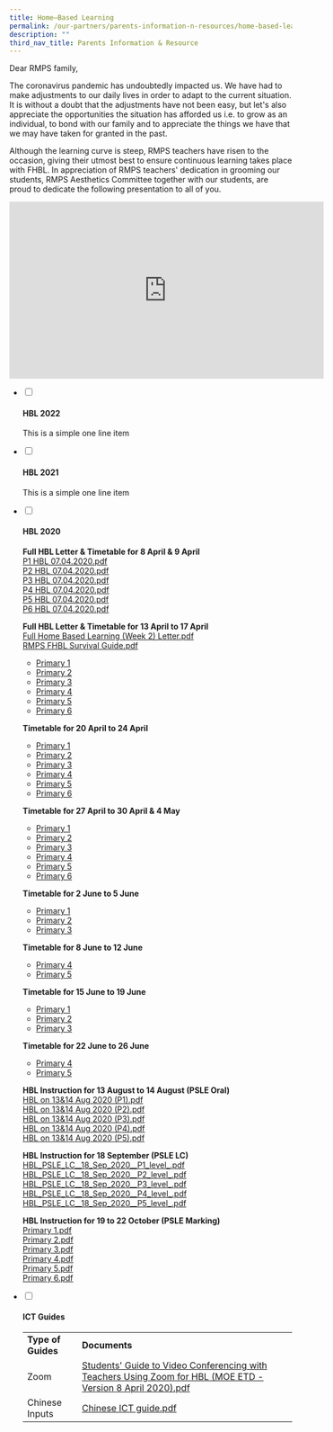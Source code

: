```yaml
---
title: Home–Based Learning
permalink: /our-partners/parents-information-n-resources/home-based-learning/
description: ""
third_nav_title: Parents Information & Resource
---
```

<p>Dear RMPS family,</p>
<p>The coronavirus pandemic has undoubtedly impacted us. We have had to make adjustments to our daily lives in order to adapt to the current situation. It is without a doubt that the adjustments have not been easy, but let's also appreciate the opportunities the situation has afforded us i.e. to grow as an individual, to bond with our family and to appreciate the things we have that we may have taken for granted in the past.</p>
<p>Although the learning curve is steep, RMPS teachers have risen to the occasion, giving their utmost best to ensure continuous learning takes place with FHBL. In appreciation of RMPS teachers' dedication in grooming our students, RMPS Aesthetics Committee together with our students, are proud to dedicate the following presentation to all of you.</p>
<iframe width="560" height="315" src="https://www.youtube.com/embed/FmE6QPHKvkk" title="RMPS FHBL 2020   A Thankful Heart (Full Res)" frameborder="0" allow="accelerometer; autoplay; clipboard-write; encrypted-media; gyroscope; picture-in-picture; web-share" allowfullscreen></iframe>
<ul class="jekyllcodex_accordion">
<li><input id="accordion1" type="checkbox" /> <label for="accordion1"><h4><strong>HBL 2022</strong></h4></label>
<div>
<p>This is a simple one line item</p>
</div>
</li>
<li><input id="accordion2" type="checkbox" /> <label for="accordion2"><h4><strong>HBL 2021</strong></h4></label>
<div>
<p>This is a simple one line item</p>
</div>
</li>
<li><input id="accordion3" type="checkbox" /> <label for="accordion3"><h4><strong>HBL 2020</strong></h4></label>
<div>
<p><strong>Full HBL Letter &amp; Timetable for 8 April &amp; 9 April<br /></strong><a href="/files/P1%20HBL%2007042020.pdf">P1 HBL 07.04.2020.pdf</a><br /><a href="/files/P2%20HBL%2007042020.pdf">P2 HBL 07.04.2020.pdf</a>&nbsp;<br /><a href="/files/P3%20HBL%2007042020.pdf">P3 HBL 07.04.2020.pdf</a>&nbsp;<br /><a href="/files/P4%20HBL%2007042020.pdf">P4 HBL 07.04.2020.pdf</a>&nbsp;<br /><a href="/files/P5%20HBL%2007042020.pdf">P5 HBL 07.04.2020.pdf</a>&nbsp;<br /><a href="/files/P6%20HBL%2007042020.pdf">P6 HBL 07.04.2020.pdf</a></p>
<p><strong>Full HBL Letter &amp; Timetable for 13 April to 17 April<br /></strong><a href="/files/Full%20Home%20Based%20Learning%20(Week%202)%20Letter.pdf">Full Home Based Learning (Week 2) Letter.pdf</a><br /><a href="/files/RMPS%20FHBL%20Survival%20Guide.pdf">RMPS FHBL Survival Guide.pdf</a></p>
<ul>
<li><a href="https://drive.google.com/drive/folders/1eGg4zXaVxIs6cnUP6nBz3LIoKn2NuJPk?usp=sharing" target="_blank" rel="noopener">Primary 1</a></li>
<li><a href="https://drive.google.com/drive/folders/1ru0gqU6u--mUiYyh7qP3ZMfPRslwEuOX?usp=sharing" target="_blank" rel="noopener">Primary 2</a></li>
<li><a href="https://drive.google.com/drive/folders/1oKcNBrfK0cWdr2WFhFAI4nhjb2iWKiBE?usp=sharing" target="_blank" rel="noopener">Primary 3</a></li>
<li><a href="https://drive.google.com/drive/folders/1UUiUWWS5E9JdoJlPrDN0cnao83R0U6yz?usp=sharing" target="_blank" rel="noopener">Primary 4</a></li>
<li><a href="https://drive.google.com/drive/folders/1t-XDrrlxHjToQ0XVwPXYwH01RdfF-e28?usp=sharing" target="_blank" rel="noopener">Primary 5</a></li>
<li><a href="https://drive.google.com/drive/folders/1fYWXJsSi0YrVO0FeRnSVukXggBgrD1Ap?usp=sharing" target="_blank" rel="noopener">Primary 6</a></li>
</ul>
<p><strong>Timetable for 20 April to 24 April</strong></p>
<ul>
<li><a href="https://drive.google.com/open?id=1jLINbl2tIuEEIChN4rW8QmM65L0czWYZ" target="_blank" rel="noopener">Primary 1</a></li>
<li><a href="https://drive.google.com/open?id=1VEYjyEvWx98mKU66gDo78QBraNNr_XgV" target="_blank" rel="noopener">Primary 2</a></li>
<li><a href="https://drive.google.com/open?id=1JvKsasV36zb-hWkSQ-APIm8xTwVZKXWk" target="_blank" rel="noopener">Primary 3</a></li>
<li><a href="https://drive.google.com/open?id=1NeZmjXmp-EvH0-wcXYx9ypwyiIQeED7K" target="_blank" rel="noopener">Primary 4</a></li>
<li><a href="https://drive.google.com/open?id=1v9GXBE5xUZeoI3G2tU6Jfrkna-hu_7B-" target="_blank" rel="noopener">Primary 5</a></li>
<li><a href="https://drive.google.com/open?id=1UzrHGQXUlyNCtPYBQTUddg6RZf2IgpLA" target="_blank" rel="noopener">Primary 6</a></li>
</ul>
<p><strong>Timetable for 27 April to 30 April &amp; 4 May</strong></p>
<ul>
<li><a href="https://drive.google.com/drive/folders/1wi6rcIVa_95LjyBYjbe2aZ0WXGued--u?usp=sharing" target="_blank" rel="noopener">Primary 1</a></li>
<li><a href="https://drive.google.com/drive/folders/1nNp6DYSbfb-AoQyaadklFTkZWm2aG5qx?usp=sharing" target="_blank" rel="noopener">Primary 2</a></li>
<li><a href="https://drive.google.com/drive/folders/1QcV-dte3akDL8k38OE3lLDLqHA4Ns85L?usp=sharing" target="_blank" rel="noopener">Primary 3</a></li>
<li><a href="https://drive.google.com/drive/folders/1tpiIXKeY2w75RndKIUSvWDo50mqCwFbH?usp=sharing" target="_blank" rel="noopener">Primary 4</a></li>
<li><a href="https://drive.google.com/drive/folders/1masCSVV5gRcP-EH1C3UpP5wo7Px9zCiK?usp=sharing" target="_blank" rel="noopener">Primary 5</a></li>
<li><a href="https://drive.google.com/drive/folders/1r117c-xSbpvSARMbxHUdoegfBndOLBXo?usp=sharing" target="_blank" rel="noopener">Primary 6</a></li>
</ul>
<p><strong>Timetable for 2 June to 5 June</strong></p>
<ul>
<li><a href="https://drive.google.com/open?id=1ABopHqeAwNk_F4KheDLBviOdjorcfvUY" target="_blank" rel="noopener">Primary 1</a></li>
<li><a href="https://drive.google.com/open?id=1jOAgTkpxjQfchzntPjYxZXForGraQoGx" target="_blank" rel="noopener">Primary 2</a></li>
<li><a href="https://drive.google.com/open?id=1ePJx963Y1jImsliDZ_SP8q5FJFLW3OAU" target="_blank" rel="noopener">Primary 3</a></li>
</ul>
<p><strong>Timetable for 8 June to 12 June</strong></p>
<ul>
<li><a href="https://drive.google.com/open?id=18fMeia500xBQmO0o00lbvxURgRt76IKZ" target="_blank" rel="noopener">Primary 4</a></li>
<li><a href="https://drive.google.com/open?id=1zsmcjVfAqqZYeSXHPOpaYoIfq7wf4wI6" target="_blank" rel="noopener">Primary 5</a></li>
</ul>
<p><strong>Timetable for 15 June to 19 June</strong></p>
<ul>
<li><a href="https://drive.google.com/open?id=105X7VO_Ei-Rm_wNDggFRIRYQddjJ1C26" target="_blank" rel="noopener">Primary 1</a></li>
<li><a href="https://drive.google.com/open?id=1OQV6BfGDN1E_pyMdfMtb2iwrGS_QiDd4" target="_blank" rel="noopener">Primary 2</a></li>
<li><a href="https://drive.google.com/open?id=15zz9qlX5kpAedHX16t3v9tv68zJLR-sc" target="_blank" rel="noopener">Primary 3</a></li>
</ul>
<p><strong>Timetable for 22 June to 26 June</strong></p>
<ul>
<li><a href="https://drive.google.com/drive/folders/1ZyH3Y3CHaN_D1ccE5Eqj2us0aV63z7rB?usp=sharing" target="_blank" rel="noopener">Primary 4</a></li>
<li><a href="https://drive.google.com/drive/folders/1rvuOL3tYjhIq-_MExlc4TpL2w7EMFFfT?usp=sharing" target="_blank" rel="noopener">Primary 5</a></li>
</ul>
<p><strong>HBL Instruction for 13 August to 14 August (PSLE Oral)<br /></strong><a href="/files/HBL%20on%2013&amp;14%20Aug%202020%20(P1).pdf">HBL on 13&amp;14 Aug 2020 (P1).pdf</a><br /><a href="/files/HBL%20on%2013&amp;14%20Aug%202020%20(P2).pdf">HBL on 13&amp;14 Aug 2020 (P2).pdf</a><br /><a href="/files/HBL%20on%2013&amp;14%20Aug%202020%20(P3).pdf">HBL on 13&amp;14 Aug 2020 (P3).pdf</a><br /><a href="/files/HBL%20on%2013&amp;14%20Aug%202020%20(P4).pdf">HBL on 13&amp;14 Aug 2020 (P4).pdf</a><br /><a href="/files/HBL%20on%2013&amp;14%20Aug%202020%20(P5).pdf">HBL on 13&amp;14 Aug 2020 (P5).pdf</a></p>
<p><strong>HBL Instruction for 18 September (PSLE LC)<br /></strong><a href="/files/HBL_PSLE_LC__18_Sep_2020__P1_level_.pdf">HBL_PSLE_LC__18_Sep_2020__P1_level_.pdf</a><br /><a href="/files/HBL_PSLE_LC__18_Sep_2020__P2_level_.pdf">HBL_PSLE_LC__18_Sep_2020__P2_level_.pdf</a><br /><a href="/files/HBL_PSLE_LC__18_Sep_2020__P3_level_.pdf">HBL_PSLE_LC__18_Sep_2020__P3_level_.pdf</a><br /><a href="/files/HBL_PSLE_LC__18_Sep_2020__P4_level_.pdf">HBL_PSLE_LC__18_Sep_2020__P4_level_.pdf</a><br /><a href="/files/HBL_PSLE_LC__18_Sep_2020__P5_level_.pdf">HBL_PSLE_LC__18_Sep_2020__P5_level_.pdf</a></p>
<p><strong>HBL Instruction for 19 to 22 October (PSLE Marking)<br /></strong><a href="/files/Primary%201.pdf">Primary 1.pdf</a><br /><a href="/files/Primary%202.pdf">Primary 2.pdf</a><br /><a href="/files/Primary%203.pdf">Primary 3.pdf</a><br /><a href="/files/Primary%204.pdf">Primary 4.pdf</a><br /><a href="/files/Primary%205.pdf">Primary 5.pdf</a><br /><a href="/files/Primary%206.pdf">Primary 6.pdf</a></p>
</div>
</li>
<li><input id="accordion4" type="checkbox" /> <label for="accordion4"><h4><strong>ICT Guides</strong></h4></label>
<div>
<table>
<tbody>
<tr>
<td><strong>Type of Guides</strong></td>
<td><strong>Documents</strong></td>
</tr>
<tr>
<td>Zoom</td>
<td><a href="/files/'%20Guide%20to%20Video%20Conferencing%20with%20Teachers%20Using%20Zoom%20for%20HBL%20(MOE%20ETD%20-%20Version%208%20April%202020).pdf">Students' Guide to Video Conferencing with Teachers Using Zoom for HBL (MOE ETD - Version 8 April 2020).pdf</a>&nbsp;</td>
</tr>
<tr>
<td>Chinese Inputs</td>
<td><a href="/files/Chinese%20ICT%20guide.pdf">Chinese ICT guide.pdf</a> </td>
</tr>
</tbody>
</table>
</div>
</li>
</ul>